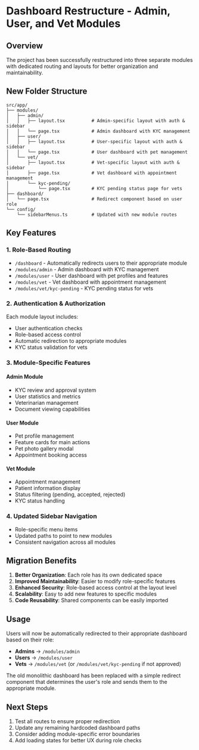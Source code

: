 # Dashboard Restructure - Admin, User, and Vet Modules

## Overview
The project has been successfully restructured into three separate modules with dedicated routing and layouts for better organization and maintainability.

## New Folder Structure

```
src/app/
├── modules/
│   ├── admin/
│   │   ├── layout.tsx          # Admin-specific layout with auth & sidebar
│   │   └── page.tsx            # Admin dashboard with KYC management
│   ├── user/
│   │   ├── layout.tsx          # User-specific layout with auth & sidebar
│   │   └── page.tsx            # User dashboard with pet management
│   └── vet/
│       ├── layout.tsx          # Vet-specific layout with auth & sidebar
│       ├── page.tsx            # Vet dashboard with appointment management
│       └── kyc-pending/
│           └── page.tsx        # KYC pending status page for vets
├── dashboard/
│   └── page.tsx                # Redirect component based on user role
└── config/
    └── sidebarMenus.ts         # Updated with new module routes
```

## Key Features

### 1. Role-Based Routing
- `/dashboard` - Automatically redirects users to their appropriate module
- `/modules/admin` - Admin dashboard with KYC management
- `/modules/user` - User dashboard with pet profiles and features
- `/modules/vet` - Vet dashboard with appointment management
- `/modules/vet/kyc-pending` - KYC pending status for vets

### 2. Authentication & Authorization
Each module layout includes:
- User authentication checks
- Role-based access control
- Automatic redirection to appropriate modules
- KYC status validation for vets

### 3. Module-Specific Features

#### Admin Module
- KYC review and approval system
- User statistics and metrics
- Veterinarian management
- Document viewing capabilities

#### User Module
- Pet profile management
- Feature cards for main actions
- Pet photo gallery modal
- Appointment booking access

#### Vet Module
- Appointment management
- Patient information display
- Status filtering (pending, accepted, rejected)
- KYC status handling

### 4. Updated Sidebar Navigation
- Role-specific menu items
- Updated paths to point to new modules
- Consistent navigation across all modules

## Migration Benefits

1. **Better Organization**: Each role has its own dedicated space
2. **Improved Maintainability**: Easier to modify role-specific features
3. **Enhanced Security**: Role-based access control at the layout level
4. **Scalability**: Easy to add new features to specific modules
5. **Code Reusability**: Shared components can be easily imported

## Usage

Users will now be automatically redirected to their appropriate dashboard based on their role:
- **Admins** → `/modules/admin`
- **Users** → `/modules/user`  
- **Vets** → `/modules/vet` (or `/modules/vet/kyc-pending` if not approved)

The old monolithic dashboard has been replaced with a simple redirect component that determines the user's role and sends them to the appropriate module.

## Next Steps

1. Test all routes to ensure proper redirection
2. Update any remaining hardcoded dashboard paths
3. Consider adding module-specific error boundaries
4. Add loading states for better UX during role checks









